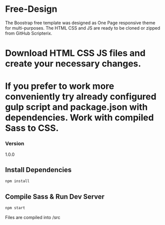 # Free-Design

The Boostrap free template was designed as One Page responsive theme for multi-purposes. The HTML CSS and JS are ready to be cloned or zipped from GitHub Scripterix.

# Download HTML CSS JS files and create your necessary changes. 

# If you prefer to work more conveniently try already configured gulp script and package.json with dependencies. Work with compiled Sass to CSS.

### Version

1.0.0

## Install Dependencies

```bash
npm install 
```

## Compile Sass & Run Dev Server

```bash
npm start
```

Files are compiled into /src
